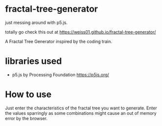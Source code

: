 # fractal-tree-generator
just messing around  with p5.js.

totally go check this out at https://weiss01.github.io/fractal-tree-generator/

A Fractal Tree Generator inspired by the coding train.

# libraries used
- p5.js by Processing Foundation https://p5js.org/

# How to use
Just enter the characteristics of the fractal tree you want to generate. Enter the values sparringly as some combinations might cause an out of memory error by the browser.
